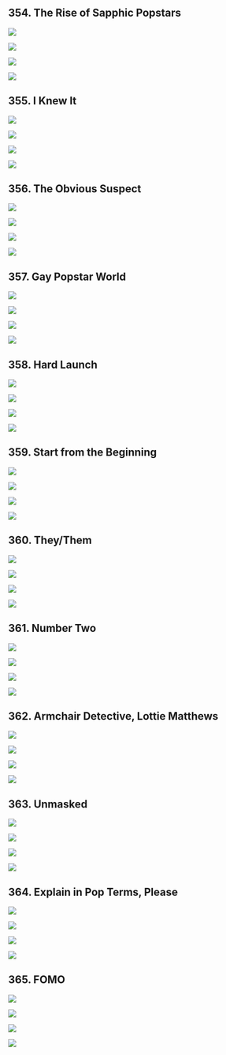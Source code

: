 ## 354. The Rise of Sapphic Popstars 

![](https://pbs.twimg.com/media/GLSrFqRWUAAnBCQ.jpg) 

![](https://pbs.twimg.com/media/GLSrFvqXQAEawba.jpg) 

![](https://pbs.twimg.com/media/GLSrFv1XsAAyZUC.jpg) 

![](https://pbs.twimg.com/media/GLSrFtEWMAAJxxg.jpg)


## 355. I Knew It 

![](https://pbs.twimg.com/media/GLTIlB6bkAANZbY.jpg) 

![](https://pbs.twimg.com/media/GLTIlDYakAAb_Q1.jpg) 

![](https://pbs.twimg.com/media/GLTIlDpbEAABsJv.jpg) 

![](https://pbs.twimg.com/media/GLTIlIpakAIBJbH.jpg)


## 356. The Obvious Suspect 

![](https://pbs.twimg.com/media/GLTi1_CaAAEjSAo.jpg) 

![](https://pbs.twimg.com/media/GLTi1_xaoAAacoW.jpg) 

![](https://pbs.twimg.com/media/GLTi2BCaoAAvYpY.jpg) 

![](https://pbs.twimg.com/media/GLTi2EhbkAAI0u0.jpg)


## 357. Gay Popstar World 

![](https://pbs.twimg.com/media/GLT6DZXbAAABIIB.jpg) 

![](https://pbs.twimg.com/media/GLT6DambQAEt98z.jpg) 

![](https://pbs.twimg.com/media/GLT6DbGbcAA3MFV.jpg) 

![](https://pbs.twimg.com/media/GLT6DeLa8AAuypO.jpg)


## 358. Hard Launch 

![](https://pbs.twimg.com/media/GLUOTt2XEAMNvTE.jpg) 

![](https://pbs.twimg.com/media/GLUOTyrWkAA3Pav.jpg) 

![](https://pbs.twimg.com/media/GLUOT3wX0AIYE2A.jpg) 

![](https://pbs.twimg.com/media/GLUOT2KXIAAM3GT.jpg)


## 359. Start from the Beginning 

![](https://pbs.twimg.com/media/GLXv0D0aQAE3JIO.jpg) 

![](https://pbs.twimg.com/media/GLXv0DHboAAehU1.jpg) 

![](https://pbs.twimg.com/media/GLXv0EtbgAAMwAT.jpg) 

![](https://pbs.twimg.com/media/GLXv0HbasAEO8my.jpg)


## 360. They/Them 

![](https://pbs.twimg.com/media/GLYFubHbUAAgmXL.jpg) 

![](https://pbs.twimg.com/media/GLYFudeaMAAtz9T.jpg) 

![](https://pbs.twimg.com/media/GLYFuf1aAAARfMp.jpg) 

![](https://pbs.twimg.com/media/GLYFukpbkAAyv_i.jpg)


## 361. Number Two 

![](https://pbs.twimg.com/media/GLYbRbqa8AIVxaP.jpg) 

![](https://pbs.twimg.com/media/GLYbRa3a8AIZ-bN.jpg) 

![](https://pbs.twimg.com/media/GLYbRdLa8AIBFmQ.jpg) 

![](https://pbs.twimg.com/media/GLYbRhPa8AET3p5.jpg)


## 362. Armchair Detective, Lottie Matthews 

![](https://pbs.twimg.com/media/GLYxaP2a8AAAgEu.jpg) 

![](https://pbs.twimg.com/media/GLYxaRWa8AI3Ddy.jpg) 

![](https://pbs.twimg.com/media/GLYxaP3akAEYEPG.png) 

![](https://pbs.twimg.com/media/GLYxaRVa8AM8POz.png)


## 363. Unmasked 

![](https://pbs.twimg.com/media/GLZGslBbYAA1s2b.jpg) 

![](https://pbs.twimg.com/media/GLZGsmeasAAZaE6.jpg) 

![](https://pbs.twimg.com/media/GLZGsq7awAAkfqJ.jpg) 

![](https://pbs.twimg.com/media/GLZGsxTaIAA6Q7t.jpg)


## 364. Explain in Pop Terms, Please 

![](https://pbs.twimg.com/media/GLZcwbFaQAICHm4.jpg) 

![](https://pbs.twimg.com/media/GLZcwc8bAAIrSoW.jpg) 

![](https://pbs.twimg.com/media/GLZcwhga4AA_fRg.jpg) 

![](https://pbs.twimg.com/media/GLZcwlbaUAEZGPl.jpg)


## 365. FOMO 

![](https://pbs.twimg.com/media/GLc0bKfasAEyqHH.jpg) 

![](https://pbs.twimg.com/media/GLc0bMSbkAAN0_8.jpg) 

![](https://pbs.twimg.com/media/GLc0bRCaYAARrAi.jpg) 

![](https://pbs.twimg.com/media/GLc0baSbEAEcJx6.jpg)
